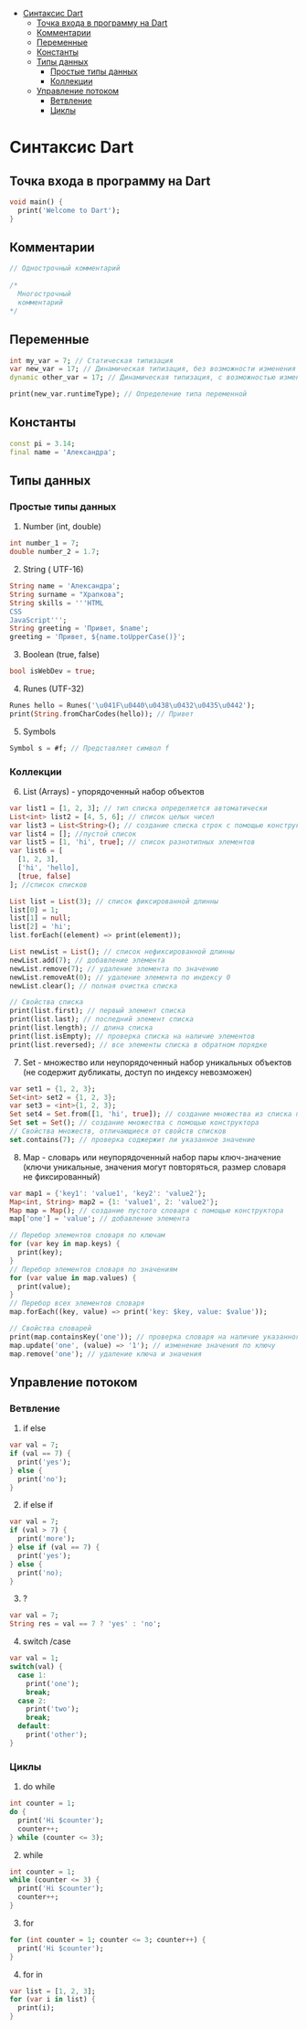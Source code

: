 - [Синтаксис Dart](#синтаксис-dart)
  - [Точка входа в программу на Dart](#точка-входа-в-программу-на-dart)
  - [Комментарии](#комментарии)
  - [Переменные](#переменные)
  - [Константы](#константы)
  - [Типы данных](#типы-данных)
    - [Простые типы данных](#простые-типы-данных)
    - [Коллекции](#коллекции)
  - [Управление потоком](#управление-потоком)
    - [Ветвление](#ветвление)
    - [Циклы](#циклы)

# Синтаксис Dart

## Точка входа в программу на Dart
```dart
void main() {
  print('Welcome to Dart');
}
```

## Комментарии
```dart
// Однострочный комментарий
  
/*
  Многострочный
  комментарий
*/
```

## Переменные
```dart
int my_var = 7; // Статическая типизация
var new_var = 17; // Динамическая типизация, без возможности изменения типа
dynamic other_var = 17; // Динамическая типизация, с возможностью изменения типа

print(new_var.runtimeType); // Определение типа переменной
```

## Константы
```dart
const pi = 3.14;
final name = 'Александра';
```

## Типы данных
### Простые типы данных
1. Number (int, double)
```dart
int number_1 = 7;
double number_2 = 1.7;
```
2. String ( UTF-16)
```dart
String name = 'Александра';
String surname = "Храпкова";
String skills = '''HTML
CSS
JavaScript''';
String greeting = 'Привет, $name';
greeting = 'Привет, ${name.toUpperCase()}';
```
3. Boolean (true, false)
```dart
bool isWebDev = true;
```
4. Runes (UTF-32)
```dart
Runes hello = Runes('\u041F\u0440\u0438\u0432\u0435\u0442');
print(String.fromCharCodes(hello)); // Привет
```
5. Symbols
```dart
Symbol s = #f; // Представляет символ f
``` 
### Коллекции
6. List (Arrays) - упорядоченный набор объектов
```dart
var list1 = [1, 2, 3]; // тип списка определяется автоматически
List<int> list2 = [4, 5, 6]; // список целых чисел
var list3 = List<String>(); // создание списка строк с помощью конструктора 
var list4 = []; //пустой список
var list5 = [1, 'hi', true]; // список разнотипных элементов
var list6 = [
  [1, 2, 3],
  ['hi', 'hello],
  [true, false]
]; //список списков

List list = List(3); // список фиксированной длинны
list[0] = 1;
list[1] = null;
list[2] = 'hi';
list.forEach((element) => print(element));

List newList = List(); // список нефиксированной длинны
newList.add(7); // добавление элемента
newList.remove(7); // удаление элемента по значению
newList.removeAt(0); // удаление элемента по индексу 0
newList.clear(); // полная очистка списка

// Свойства списка
print(list.first); // первый элемент списка
print(list.last); // последний элемент списка
print(list.length); // длина списка
print(list.isEmpty); // проверка списка на наличие элементов
print(list.reversed); // все элементы списка в обратном порядке
``` 
7. Set - множество или неупорядоченный набор уникальных объектов (не содержит дубликаты, доступ по индексу невозможен)
```dart
var set1 = {1, 2, 3}; 
Set<int> set2 = {1, 2, 3};
var set3 = <int>{1, 2, 3};
Set set4 = Set.from([1, 'hi', true]); // создание множества из списка переменной длинны
Set set = Set(); // создание множества с помощью конструктора
// Свойства множеств, отличающиеся от свойств списков
set.contains(7); // проверка соджержит ли указанное значение
```
8. Map - словарь или неупорядоченный набор пары ключ-значение (ключи уникальные, значения могут повторяться, размер словаря не фиксированный)
```dart
var map1 = {'key1': 'value1', 'key2': 'value2'};
Map<int, String> map2 = {1: 'value1', 2: 'value2'};
Map map = Map(); // создание пустого словаря с помощью конструктора
map['one'] = 'value'; // добавление элемента

// Перебор элементов словаря по ключам
for (var key in map.keys) {
  print(key);
}
// Перебор элементов словаря по значениям
for (var value in map.values) {
  print(value);
}
// Перебор всех элементов словаря
map.forEach((key, value) => print('key: $key, value: $value'));

// Свойства словарей
print(map.containsKey('one')); // проверка словаря на наличие указанного ключа
map.update('one', (value) => '1'); // изменение значения по ключу 
map.remove('one'); // удаление ключа и значения
```
## Управление потоком
### Ветвление
1. if else
```dart
var val = 7;
if (val == 7) {
  print('yes');
} else {
  print('no');
}
```
2. if else if
```dart 
var val = 7;
if (val > 7) {
  print('more');
} else if (val == 7) {
  print('yes');
} else {
  print('no);
}
```
3. ?
```dart
var val = 7;
String res = val == 7 ? 'yes' : 'no';
```
4. switch /case
```dart
var val = 1;
switch(val) {
  case 1: 
    print('one');
    break;
  case 2:
    print('two');
    break;
  default:
    print('other');
}
```

### Циклы
1. do while 
```dart
int counter = 1;
do {
  print('Hi $counter');
  counter++;
} while (counter <= 3);
```
2. while 
```dart
int counter = 1;
while (counter <= 3) {
  print('Hi $counter');
  counter++;
} 
```
3. for
```dart
for (int counter = 1; counter <= 3; counter++) {
  print('Hi $counter');
} 
```
4. for in
```dart
var list = [1, 2, 3];
for (var i in list) {
  print(i);
} 
```

